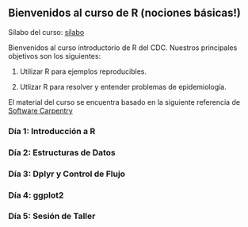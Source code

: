 ## Bienvenidos al curso de R (nociones básicas!)

Sílabo del curso: [sílabo](/archivos/silabo.pdf)

Bienvenidos al curso introductorio de R del CDC. Nuestros principales objetivos son los siguientes:

1. Utilizar R para ejemplos reproducibles. 

2. Utlizar R para resolver y entender problemas de epidemiología. 

El material del curso se encuentra basado en la siguiente referencia de [Software Carpentry](https://swcarpentry.github.io/r-novice-gapminder-es/reference)

### Día 1: Introducción a R 

### Día 2: Estructuras de Datos

### Día 3: Dplyr y Control de Flujo

### Día 4: ggplot2

### Día 5: Sesión de Taller
